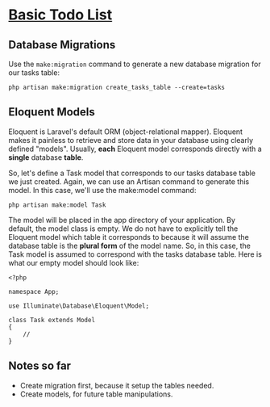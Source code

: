 # [Basic Todo List](https://laravel.com/docs/5.2/quickstart)

## Database Migrations

Use the `make:migration` command to generate a new database migration for our tasks table:

`php artisan make:migration create_tasks_table --create=tasks`

## Eloquent Models

Eloquent is Laravel's default ORM (object-relational mapper). Eloquent makes it painless to retrieve and store data in your database using clearly defined "models". Usually, __each__ Eloquent model corresponds directly with a __single__ database __table__.

So, let's define a Task model that corresponds to our tasks database table we just created. Again, we can use an Artisan command to generate this model. In this case, we'll use the make:model command:

`php artisan make:model Task`

The model will be placed in the app directory of your application. By default, the model class is empty. We do not have to explicitly tell the Eloquent model which table it corresponds to because it will assume the database table is the __plural form__ of the model name. So, in this case, the Task model is assumed to correspond with the tasks database table. Here is what our empty model should look like:
```
<?php

namespace App;

use Illuminate\Database\Eloquent\Model;

class Task extends Model
{
    //
}
```

## Notes so far

* Create migration first, because it setup the tables needed.
* Create models, for future table manipulations. 
